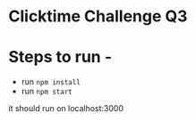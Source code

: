 # Clicktime Challenge Q3

# Steps to run - 
- run `npm install`
- run `npm start`

it should run on localhost:3000